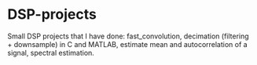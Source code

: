 # DSP-projects
Small DSP projects that I have done: fast_convolution, decimation (filtering + downsample) in C and MATLAB, estimate mean and autocorrelation of a signal, spectral estimation.
